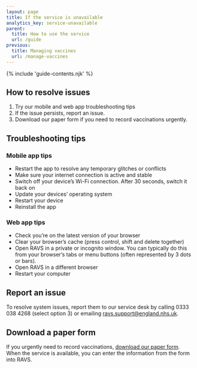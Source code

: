 ```yaml
---
layout: page
title: If the service is unavailable
analytics_key: service-unavailable
parent:
  title: How to use the service
  url: /guide
previous:
  title: Managing vaccines
  url: /manage-vaccines
---
```


{% include 'guide-contents.njk' %}

## How to resolve issues

1. Try our mobile and web app troubleshooting tips
2. If the issue persists, report an issue.
3. Download our paper form if you need to record vaccinations urgently.

## Troubleshooting tips

### Mobile app tips

- Restart the app to resolve any temporary glitches or conflicts
- Make sure your internet connection is active and stable
- Switch off your device’s Wi-Fi connection. After 30 seconds, switch it back on
- Update your devices’ operating system
- Restart your device
- Reinstall the app

### Web app tips

- Check you’re on the latest version of your browser
- Clear your browser’s cache (press control, shift and delete together)
- Open RAVS in a private or incognito window. You can typically do this from your browser’s tabs or menu buttons (often represented by 3 dots or bars).
- Open RAVS in a different browser
- Restart your computer

## Report an issue

To resolve system issues, report them to our service desk by calling 0333 038 4268 (select option 3) or emailing <ravs.support@england.nhs.uk>.

## Download a paper form

If you urgently need to record vaccinations, [download our paper form](/files/record-a-vaccination-form.docx). When the service is available, you can enter the information from the form into RAVS.
